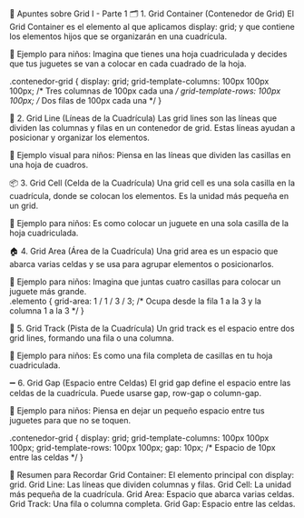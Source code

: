 🌟 Apuntes sobre Grid I - Parte 1
🗂️ 1. Grid Container (Contenedor de Grid)
El Grid Container es el elemento al que aplicamos display: grid; y que contiene los elementos hijos que se organizarán en una cuadrícula.

🔹 Ejemplo para niños: Imagina que tienes una hoja cuadriculada y decides que tus juguetes se van a colocar en cada cuadrado de la hoja.

.contenedor-grid {
  display: grid;
  grid-template-columns: 100px 100px 100px; /* Tres columnas de 100px cada una */
  grid-template-rows: 100px 100px; /* Dos filas de 100px cada una */
}

🧱 2. Grid Line (Líneas de la Cuadrícula)
Las grid lines son las líneas que dividen las columnas y filas en un contenedor de grid. Estas líneas ayudan a posicionar y organizar los elementos.

🔹 Ejemplo visual para niños: Piensa en las líneas que dividen las casillas en una hoja de cuadros.

📦 3. Grid Cell (Celda de la Cuadrícula)
Una grid cell es una sola casilla en la cuadrícula, donde se colocan los elementos. Es la unidad más pequeña en un grid.

🔹 Ejemplo para niños: Es como colocar un juguete en una sola casilla de la hoja cuadriculada.

🏠 4. Grid Area (Área de la Cuadrícula)
Una grid area es un espacio que abarca varias celdas y se usa para agrupar elementos o posicionarlos.

🔹 Ejemplo para niños: Imagina que juntas cuatro casillas para colocar un juguete más grande.   
.elemento {
  grid-area: 1 / 1 / 3 / 3; /* Ocupa desde la fila 1 a la 3 y la columna 1 a la 3 */
}

📏 5. Grid Track (Pista de la Cuadrícula)
Un grid track es el espacio entre dos grid lines, formando una fila o una columna.

🔹 Ejemplo para niños: Es como una fila completa de casillas en tu hoja cuadriculada.

➖ 6. Grid Gap (Espacio entre Celdas)
El grid gap define el espacio entre las celdas de la cuadrícula. Puede usarse gap, row-gap o column-gap.

🔹 Ejemplo para niños: Piensa en dejar un pequeño espacio entre tus juguetes para que no se toquen.   

.contenedor-grid {
  display: grid;
  grid-template-columns: 100px 100px 100px;
  grid-template-rows: 100px 100px;
  gap: 10px; /* Espacio de 10px entre las celdas */
}

🔑 Resumen para Recordar
Grid Container: El elemento principal con display: grid.
Grid Line: Las líneas que dividen columnas y filas.
Grid Cell: La unidad más pequeña de la cuadrícula.
Grid Area: Espacio que abarca varias celdas.
Grid Track: Una fila o columna completa.
Grid Gap: Espacio entre las celdas.
